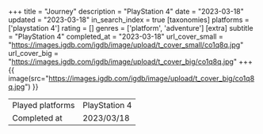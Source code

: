 +++
title = "Journey"
description = "PlayStation 4"
date = "2023-03-18"
updated = "2023-03-18"
in_search_index = true
[taxonomies]
platforms = ['playstation 4']
rating = []
genres = ['platform', 'adventure']
[extra]
subtitle = "PlayStation 4"
completed_at = "2023-03-18"
url_cover_small = "https://images.igdb.com/igdb/image/upload/t_cover_small/co1q8q.jpg"
url_cover_big = "https://images.igdb.com/igdb/image/upload/t_cover_big/co1q8q.jpg"
+++
{{ image(src="https://images.igdb.com/igdb/image/upload/t_cover_big/co1q8q.jpg") }}

|              |            |
| ------------ | ---------- |
| Played platforms    | PlayStation 4 |
| Completed at | 2023/03/18 |


